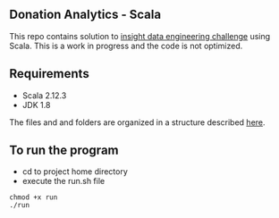 ## Donation Analytics - Scala
This repo contains solution to [insight data engineering challenge](https://github.com/InsightDataScience/donation-analytics) using Scala. This is a work in progress and the code is not optimized. 

## Requirements
- Scala 2.12.3
- JDK 1.8

The files and and folders are organized in a structure described [here](https://github.com/InsightDataScience/donation-analytics/blob/master/README.md#repo-directory-structurehttps://github.com/InsightDataScience/donation-analytics/blob/master/README.md#repo-directory-structure). 

## To run the program

- cd to project home directory
- execute the run.sh file
```
chmod +x run
./run
```
     
